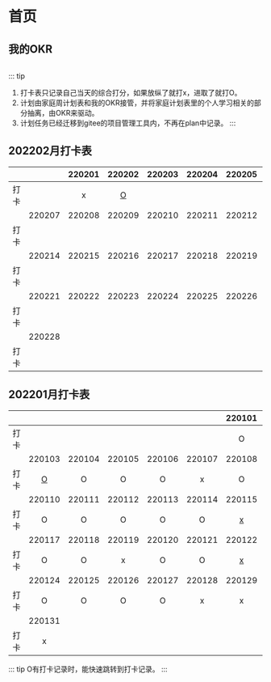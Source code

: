 # 首页

## 我的OKR
<p>
    <img :src="$withBase('/okr/okr-2022-01.png')" alt="">
</p>



::: tip
1. 打卡表只记录自己当天的综合打分，如果放纵了就打x，进取了就打O。
2. 计划由家庭周计划表和我的OKR接管，并将家庭计划表里的个人学习相关的部分抽离，由OKR来驱动。
3. 计划任务已经迁移到gitee的项目管理工具内，不再在plan中记录。
:::



## 202202月打卡表

|      |        | 220201 |               220202                | 220203 | 220204 | 220205 | 220206 |
| :--: | :----: | :----: | :---------------------------------: | :----: | :----: | :----: | :----: |
| 打卡 |        |   x    | [O](./zh/2022/a02.html#_2022-02-02) |        |        |        |        |
|      | 220207 | 220208 |               220209                | 220210 | 220211 | 220212 | 220213 |
| 打卡 |        |        |                                     |        |        |        |        |
|      | 220214 | 220215 |               220216                | 220217 | 220218 | 220219 | 220220 |
| 打卡 |        |        |                                     |        |        |        |        |
|      | 220221 | 220222 |               220223                | 220224 | 220225 | 220226 | 220227 |
| 打卡 |        |        |                                     |        |        |        |        |
|      | 220228 |        |                                     |        |        |        |        |
| 打卡 |        |        |                                     |        |        |        |        |

## 202201月打卡表

|      |                                     |        |        |        |        |               220101                |               220102                |
| :--: | :---------------------------------: | :----: | :----: | :----: | :----: | :---------------------------------: | :---------------------------------: |
| 打卡 |                                     |        |        |        |        |                  O                  |                  O                  |
|      |               220103                | 220104 | 220105 | 220106 | 220107 |               220108                |               220109                |
| 打卡 | [O](./zh/2022/a01.html#_2022-01-03) |   O    |   O    |   O    |   x    |                  O                  | [O](./zh/2022/a01.html#_2022-01-09) |
|      |               220110                | 220111 | 220112 | 220113 | 220114 |               220115                |               220116                |
| 打卡 |                  O                  |   O    |   O    |   O    |   O    | [x](./zh/2022/a01.html#_2022-01-15) |                  O                  |
|      |               220117                | 220118 | 220119 | 220120 | 220121 |               220122                |               220123                |
| 打卡 |                  O                  |   O    |   x    |   O    |   O    | [x](./zh/2022/a01.html#_2022-01-22) |                  O                  |
|      |               220124                | 220125 | 220126 | 220127 | 220128 |               220129                |               220130                |
| 打卡 |                  O                  |   O    |   O    |   O    |   x    |                  x                  |                  O                  |
|      |               220131                |        |        |        |        |                                     |                                     |
| 打卡 |                  x                  |        |        |        |        |                                     |                                     |



::: tip
O有打卡记录时，能快速跳转到打卡记录。
:::
